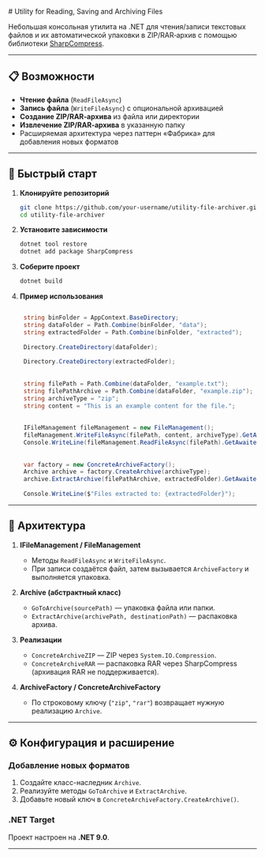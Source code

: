 #﻿ Utility for Reading, Saving and Archiving Files

Небольшая консольная утилита на .NET для чтения/записи текстовых файлов и их автоматической упаковки в ZIP/RAR‑архив с помощью библиотеки [SharpCompress](https://github.com/adamhathcock/sharpcompress).

---

## 📋 Возможности

* **Чтение файла** (`ReadFileAsync`)
* **Запись файла** (`WriteFileAsync`) с опциональной архивацией
* **Создание ZIP/RAR‑архива** из файла или директории
* **Извлечение ZIP/RAR‑архива** в указанную папку
* Расширяемая архитектура через паттерн «Фабрика» для добавления новых форматов

---

## 🚀 Быстрый старт

1. **Клонируйте репозиторий**

   ```bash
   git clone https://github.com/your-username/utility-file-archiver.git
   cd utility-file-archiver
   ```

2. **Установите зависимости**

   ```bash
   dotnet tool restore
   dotnet add package SharpCompress
   ```

3. **Соберите проект**

   ```bash
   dotnet build
   ```

4. **Пример использования**

   ```csharp

	string binFolder = AppContext.BaseDirectory;
	string dataFolder = Path.Combine(binFolder, "data");
	string extractedFolder = Path.Combine(binFolder, "extracted");
	
	Directory.CreateDirectory(dataFolder);
	
	Directory.CreateDirectory(extractedFolder);
	
	
	string filePath = Path.Combine(dataFolder, "example.txt");
	string filePathArchive = Path.Combine(dataFolder, "example.zip");
	string archiveType = "zip";
	string content = "This is an example content for the file.";
	
	
	IFileManagement fileManagement = new FileManagement();
	fileManagement.WriteFileAsync(filePath, content, archiveType).GetAwaiter().GetResult();
	Console.WriteLine(fileManagement.ReadFileAsync(filePath).GetAwaiter().GetResult());
	
	
	var factory = new ConcreteArchiveFactory();
	Archive archive = factory.CreateArchive(archiveType);
	archive.ExtractArchive(filePathArchive, extractedFolder).GetAwaiter().GetResult();
	
	Console.WriteLine($"Files extracted to: {extractedFolder}");
   ```

---

## 🔧 Архитектура

1. **IFileManagement / FileManagement**

   * Методы `ReadFileAsync` и `WriteFileAsync`.
   * При записи создаётся файл, затем вызывается `ArchiveFactory` и выполняется упаковка.

2. **Archive (абстрактный класс)**

   * `GoToArchive(sourcePath)` — упаковка файла или папки.
   * `ExtractArchive(archivePath, destinationPath)` — распаковка архива.

3. **Реализации**

   * `ConcreteArchiveZIP` — ZIP через `System.IO.Compression`.
   * `ConcreteArchiveRAR` — распаковка RAR через SharpCompress (архивация RAR не поддерживается).

4. **ArchiveFactory / ConcreteArchiveFactory**

   * По строковому ключу (`"zip"`, `"rar"`) возвращает нужную реализацию `Archive`.

---

## ⚙️ Конфигурация и расширение

### Добавление новых форматов

1. Создайте класс-наследник `Archive`.
2. Реализуйте методы `GoToArchive` и `ExtractArchive`.
3. Добавьте новый ключ в `ConcreteArchiveFactory.CreateArchive()`.

### .NET Target

Проект настроен на **.NET 9.0**.

---
